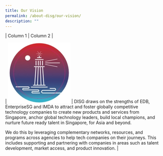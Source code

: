 ```yaml
---
title: Our Vision
permalink: /about-disg/our-vision/
description: ""
---
```



| Column 1 | Column 2 | 

| ![vision](/images/vision.JPG)     | DISG draws on the strengths of EDB, EnterpriseSG and IMDA to attract and foster globally competitive technology companies to create new products and services from Singapore, anchor global technology leaders, build local champions, and nurture future ready talent in Singapore, for Asia and beyond.  

We do this by leveraging complementary networks, resources, and programs across agencies to help tech companies on their journeys. This includes supporting and partnering with companies in areas such as talent development, market access, and product innovation.     |



